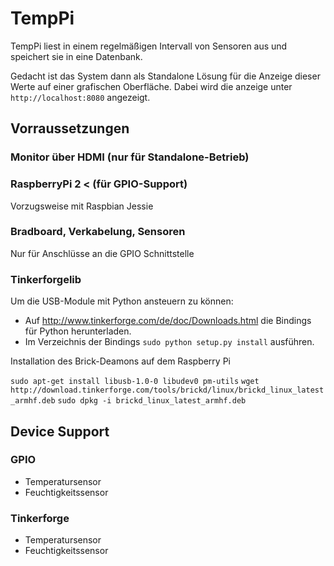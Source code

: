 # TempPi

TempPi liest in einem regelmäßigen Intervall von Sensoren aus und speichert sie in eine Datenbank.

Gedacht ist das System dann als Standalone Lösung für die Anzeige dieser Werte auf einer grafischen Oberfläche. Dabei wird die anzeige unter <code>http://localhost:8080</code> angezeigt.

## Vorraussetzungen

### Monitor über HDMI (nur für Standalone-Betrieb)

### RaspberryPi 2 < (für GPIO-Support)

Vorzugsweise mit Raspbian Jessie

### Bradboard, Verkabelung, Sensoren

Nur für Anschlüsse an die GPIO Schnittstelle

### Tinkerforgelib

Um die USB-Module mit Python ansteuern zu können:

- Auf <a href='http://www.tinkerforge.com/de/doc/Downloads.html'>http://www.tinkerforge.com/de/doc/Downloads.html</a> die Bindings für Python herunterladen.
- Im Verzeichnis der Bindings `sudo python setup.py install` ausführen.

Installation des Brick-Deamons auf dem Raspberry Pi

`sudo apt-get install libusb-1.0-0 libudev0 pm-utils`
`wget http://download.tinkerforge.com/tools/brickd/linux/brickd_linux_latest_armhf.deb`
`sudo dpkg -i brickd_linux_latest_armhf.deb`

## Device Support

### GPIO

- Temperatursensor
- Feuchtigkeitssensor

### Tinkerforge

- Temperatursensor
- Feuchtigkeitssensor
